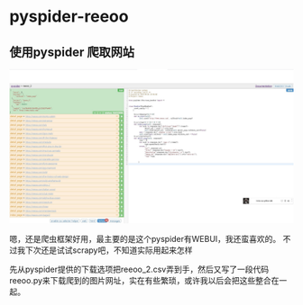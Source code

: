 # pyspider-reeoo

## 使用pyspider 爬取网站

![](https://raw.githubusercontent.com/soarskyforward/pyspider-reeoo/master/pyspider_reeoo.jpg)


嗯，还是爬虫框架好用，最主要的是这个pyspider有WEBUI，我还蛮喜欢的。
不过我下次还是试试scrapy吧，不知道实际用起来怎样


先从pyspider提供的下载选项把reeoo_2.csv弄到手，然后又写了一段代码reeoo.py来下载爬到的图片网址，实在有些繁琐，或许我以后会把这些整合在一起。
